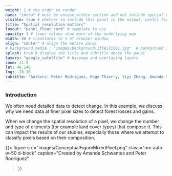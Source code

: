 ```yaml
---
weight: 1 # the order to render
name: "intro" # must be unique within section and not include special characters
visible: true # whether to include this panel in the output, useful for testing
title: "Spatial resolution matters"
layout: "panel_float_card" # template to use
opacity: 1 # lower values show more of the underlying map
width: 80 # translates to % of browser window
align: "center" # align the entire panel
# background_media : "images/BackgroundTitleSlide1.jpg"  # background image rendered behind the panel, covering map
splash: true # display the title and subtitle above the panel
layers: "google_satellite" # basemap and overlaying layers
zoom: 11.5
lat: 46.140
lng: -78.30
subtitle: "Authors: Peter Rodriguez, Hugo Thierry, Yiyi Zhang, Amanda Schwantes"
---
```

### Introduction

We often need detailed data to detect change. In this example, we discuss why we need data at finer pixel sizes to detect forest losses and gains.

When we change the spatial resolution of a pixel, we change the number and type of elements (for example land cover types) that compose it. This can impact the results of our studies, especially those where we attempt to classify pixels based on their composition.

{{< figure src="images/ConceptualFigureMixedPixel.png" 
class="mx-auto w-50 d-block" 
caption="Created by Amanda Schwantes and Peter Rodriguez" 
>}}
